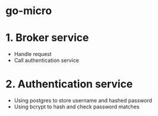 # go-micro
# 1. Broker service
  - Handle request
  - Call authentication service
# 2. Authentication service
  - Using postgres to store username and hashed password
  - Using bcrypt to hash and check password matches

